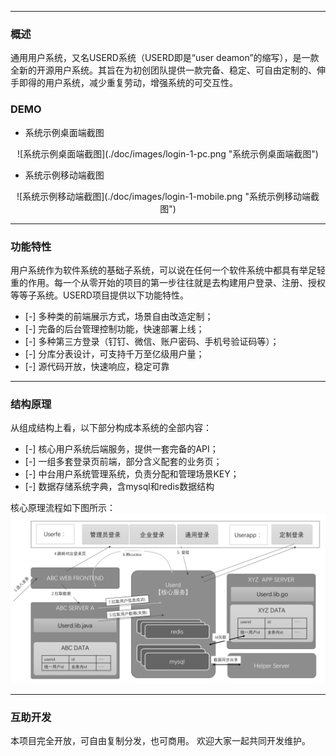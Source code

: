 ------------
### 概述

通用用户系统，又名USERD系统（USERD即是“user deamon”的缩写），是一款全新的开源用户系统。其旨在为初创团队提供一款完备、稳定、可自由定制的、伸手即得的用户系统，减少重复劳动，增强系统的可交互性。

### DEMO

* 系统示例桌面端截图
<center>
![系统示例桌面端截图](./doc/images/login-1-pc.png "系统示例桌面端截图")</center>


* 系统示例移动端截图
<center>
![系统示例移动端截图](./doc/images/login-1-mobile.png "系统示例移动端截图")</center>


------------

### 功能特性
用户系统作为软件系统的基础子系统，可以说在任何一个软件系统中都具有举足轻重的作用。每一个从零开始的项目的第一步往往就是去构建用户登录、注册、授权等等子系统。USERD项目提供以下功能特性。
- [-] 多种类的前端展示方式，场景自由改造定制；
- [-] 完备的后台管理控制功能，快速部署上线；
- [-] 多种第三方登录（钉钉、微信、账户密码、手机号验证码等）；
- [-] 分库分表设计，可支持千万至亿级用户量；
- [-] 源代码开放，快速响应，稳定可靠

------------
### 结构原理
从组成结构上看，以下部分构成本系统的全部内容：
- [-] 核心用户系统后端服务，提供一套完备的API；
- [-] 一组多套登录页前端，部分含义配套的业务页；
- [-] 中台用户系统管理系统，负责分配和管理场景KEY；
- [-] 数据存储系统字典，含mysql和redis数据结构

核心原理流程如下图所示：
![核心原理流程](./doc/images/5dcbc515e3e74.png "核心原理流程")

------------
### 互助开发
本项目完全开放，可自由复制分发，也可商用。
欢迎大家一起共同开发维护。
